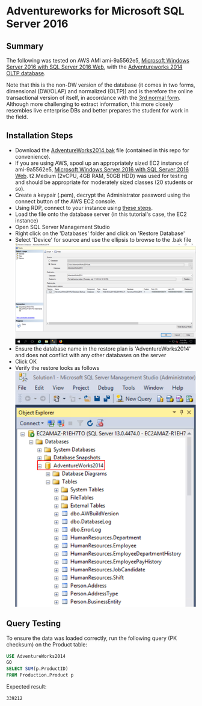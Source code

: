 # Adventureworks for Microsoft SQL Server 2016

## Summary

The following was tested on AWS AMI ami-9a5562e5, [Microsoft Windows Server 2016 with SQL Server 2016 Web](https://aws.amazon.com/marketplace/pp/B01M6ZOVHK?qid=1532469349148&sr=0-2&ref_=srh_res_product_title), with the [Adventureworks 2014 OLTP database](https://github.com/Microsoft/sql-server-samples/releases/tag/adventureworks). 


Note that this is the non-DW version of the database (it comes in two forms, dimensional (DW/OLAP) and normalized (OLTP)) and is therefore the online transactional version of itself, in accordance with the [3rd normal form](https://en.wikipedia.org/wiki/Database_normalization). Although more challenging to extract information, this more closely resembles live enterprise DBs and better prepares the student for work in the field.

## Installation Steps

- Download the [AdventureWorks2014.bak](./AdventureWorks2014.bak) file (contained in this repo for convenience).
- If you are using AWS, spool up an appropriately sized EC2 instance of ami-9a5562e5, [Microsoft Windows Server 2016 with SQL Server 2016 Web](https://aws.amazon.com/marketplace/pp/B01M6ZOVHK?qid=1532469349148&sr=0-2&ref_=srh_res_product_title). t2.Medium (2vCPU, 4GB RAM, 50GB HDD) was used for testing and should be appropriate for moderately sized classes (20 students or so).
- Create a keypair (.pem), decrypt the Administrator password using the connect button of the AWS EC2 console.
- Using RDP, connect to your instance using [these steps](https://docs.aws.amazon.com/AWSEC2/latest/WindowsGuide/connecting_to_windows_instance.html?icmpid=docs_ec2_console).
- Load the file onto the database server (in this tutorial's case, the EC2 instance)
- Open SQL Server Management Studio
- Right click on the 'Databases' folder and click on 'Restore Database'
- Select 'Device' for source and use the ellipsis to browse to the .bak file <img src="https://raw.githubusercontent.com/ggodreau/adventureworks_mssql/master/assets/install0.png" width="650">
- Ensure the database name in the restore plan is 'AdventureWorks2014' and does not conflict with any other databases on the server
- Click OK
- Verify the restore looks as follows <img src="https://raw.githubusercontent.com/ggodreau/adventureworks_mssql/master/assets/install1.png" width="650">

## Query Testing

To ensure the data was loaded correctly, run the following query (PK checksum) on the Product table:

```sql
USE AdventureWorks2014
GO
SELECT SUM(p.ProductID)
FROM Production.Product p
```

Expected result:
```
339212
```
